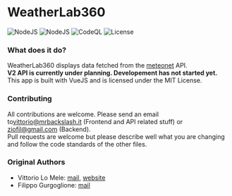 # WeatherLab360

![NodeJS](https://github.com/meteogargano/WeatherLab360/workflows/NodeJS%20Build%20+%20Jest/badge.svg)
![NodeJS](https://github.com/meteogargano/WeatherLab360/workflows/Firebase%20Deploy/badge.svg)
![CodeQL](https://github.com/meteogargano/WeatherLab360/workflows/CodeQL%20Analisys/badge.svg)
![License](https://img.shields.io/github/license/meteogargano/WeatherLab360?label=License)

### What does it do?
WeatherLab360 displays data fetched from the [meteonet](https://github.com/meteogargano/meteonet) API.  
**V2 API is currently under planning. Developement has not started yet.**  
This app is built with VueJS and is licensed under the MIT License.

### Contributing
All contributions are welcome. Please send an email to[vittorio@mrbackslash.it](mailto:vittorio@mrbackslash.it) (Frontend and API related stuff) or [ziofil@gmail.com](mailto:ziofil@gmail.com) (Backend).  
Pull requests are welcome but please describe well what you are changing and follow the code standards of the other files.

### Original Authors
- Vittorio Lo Mele: [mail](mailto:vittorio@mrbackslash.it), [website](https://vitto.dev)
- Filippo Gurgoglione: [mail](mailto:ziofil@gmail.com)